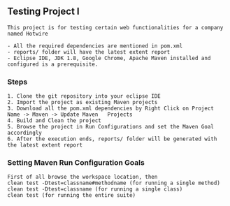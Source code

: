 ## Testing Project I

    This project is for testing certain web functionalities for a company named Hotwire

    - All the required dependencies are mentioned in pom.xml
    - reports/ folder will have the latest extent report
    - Eclipse IDE, JDK 1.8, Google Chrome, Apache Maven installed and configured is a prerequisite.

### Steps

    1. Clone the git repository into your eclipse IDE
    2. Import the project as existing Maven projects
    3. Download all the pom.xml dependencies by Right Click on Project Name -> Maven -> Update Maven   Projects
    4. Build and Clean the project
    5. Browse the project in Run Configurations and set the Maven Goal accordingly
    6. After the execution ends, reports/ folder will be generated with the latest extent report

### Setting Maven Run Configuration Goals

    First of all browse the workspace location, then
    clean test -Dtest=classname#methodname (for running a single method)
    clean test -Dtest=classname (for running a single class)
    clean test (for running the entire suite)
